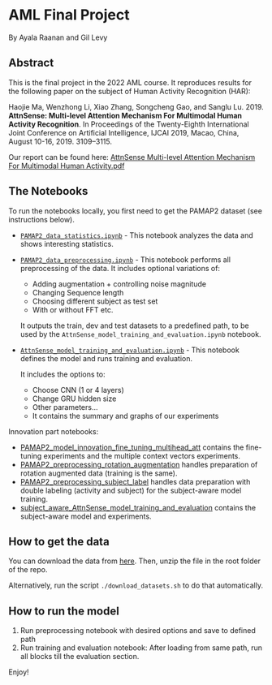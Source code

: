 # AML Final Project
By Ayala Raanan and Gil Levy

## Abstract

This is the final project in the 2022 AML course.
It reproduces results for the following paper on the subject of Human Activity Recognition (HAR):

Haojie Ma, Wenzhong Li, Xiao Zhang, Songcheng Gao, and Sanglu Lu. 2019. **AttnSense: Multi-level Attention Mechanism For Multimodal Human Activity Recognition**. In Proceedings of the Twenty-Eighth International Joint Conference on Artificial Intelligence, IJCAI 2019, Macao, China, August 10-16, 2019. 3109–3115.

Our report can be found here:
[AttnSense Multi-level Attention Mechanism For Multimodal Human Activity.pdf](https://github.com/ayalaraanan/AML-Final-Project/blob/master/AttnSense%20Multi-level%20Attention%20Mechanism%20For%20Multimodal%20Human%20Activity.pdf)

## The Notebooks

To run the notebooks locally, you first need to get the PAMAP2 dataset (see instructions below).

- [`PAMAP2_data_statistics.ipynb`](PAMAP2_data_statistics.ipynb) - This notebook analyzes the data and shows interesting statistics.
- [`PAMAP2_data_preprocessing.ipynb`](PAMAP2_data_preprocessing.ipynb) - This notebook performs all preprocessing of the data. It includes optional variations of:
   - Adding augmentation + controlling noise magnitude
   - Changing Sequence length
   - Choosing different subject as test set
   - With or without FFT
   etc.
   
  It outputs the train, dev and test datasets to a predefined path, to be used by the `AttnSense_model_training_and_evaluation.ipynb` notebook.

- [`AttnSense_model_training_and_evaluation.ipynb`](AttnSense_model_training_and_evaluation.ipynb) - This notebook defines the model and runs training and evaluation.

    It includes the options to:
    - Choose CNN (1 or 4 layers)
    - Change GRU hidden size
    - Other parameters...
    - It contains the summary and graphs of our experiments

Innovation part notebooks:
- [PAMAP2_model_innovation_fine_tuning_multihead_att](https://github.com/ayalaraanan/AML-Final-Project/blob/master/PAMAP2_model_innovation_fine_tuning_multihead_att.ipynb) contains the fine-tuning experiments and the multiple context vectors experiments.
- [PAMAP2_preprocessing_rotation_augmentation](https://github.com/ayalaraanan/AML-Final-Project/blob/master/PAMAP2_preprocessing_rotation_augmentation.ipynb) handles preparation of rotation augmented data (training is the same).
- [PAMAP2_preprocessing_subject_label](https://github.com/ayalaraanan/AML-Final-Project/blob/master/PAMAP2_preprocessing_subject_label.ipynb) handles data preparation with double labeling (activity and subject) for the subject-aware model training.
- [subject_aware_AttnSense_model_training_and_evaluation](https://github.com/ayalaraanan/AML-Final-Project/blob/master/subject_aware_AttnSense_model_training_and_evaluation.ipynb) contains the subject-aware model and experiments.


## How to get the data

You can download the data from [here](http://archive.ics.uci.edu/ml/machine-learning-databases/00231/PAMAP2_Dataset.zip). Then, unzip the file in the root folder of the repo.

Alternatively, run the script `./download_datasets.sh` to do that automatically.

## How to run the model

1. Run preprocessing notebook with desired options and save to defined path
2. Run training and evaluation notebook: After loading from same path, run all blocks till the evaluation section.

Enjoy!
